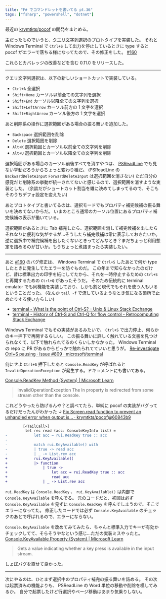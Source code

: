 ```yaml
---
title: "F# でコマンドレットを書いてる pt.36"
tags: ["fsharp", "powershell", "dotnet"]
---
```


最近の [krymtkts/pocof](https://github.com/krymtkts/pocof) の開発をまとめる。

主だったものでいうと、[クエリ文字列選択](https://github.com/krymtkts/pocof/issues/44)のプロトタイプを実装した。
それと Windows Terminal で `Ctrl+S` して出力を停止しているときに type すると pocof がエラーで落ちる様になってたので、その修正をした。 [#160](https://github.com/krymtkts/pocof/pull/160)

これらとカバレッジの改善などを含む 0.11.0 をリリースした。

---

クエリ文字列選択は、以下の新しいショートカットで実装している。

- `Ctrl+A` 全選択
- `Shift+Home` カーソル以前全ての文字列を選択
- `Shift+End` カーソル以降全ての文字列を選択
- `Shift+LeftArrow` カーソル前方の 1 文字を選択
- `Shift+RightArrow` カーソル後方の 1 文字を選択

あと削除系の操作に選択範囲がある場合の振る舞いを追加した。

- `Backspace` 選択範囲を削除
- `Delete` 選択範囲を削除
- `Alt+K` 選択範囲とカーソル以前全ての文字列を削除
- `Alt+U` 選択範囲とカーソル以降全ての文字列を削除

選択範囲がある場合のカーソル前後すべてを消すやつは、 [PSReadLine](https://github.com/PowerShell/PSReadLine) でも見ない挙動だろうからちょっと変わり種だ。
(PSReadLine の `BackwardDeleteInput` `ForwardDeleteInput` は選択範囲を消さない)
ただ自分の感覚だと削除系の挙動が統一されてないと感じるので、選択範囲を消すような実装とした。
(余談だがショートカット割当を雑に決めてしまってるので、そこもそのうちデフォ設定を変えたい)

あとプロトタイプと書いてるのは、選択モードでもプロパティ補完候補の振る舞いを決めてないからだ。
いまのところ通常のカーソル位置にあるプロパティ補完候補の表示が働いている。

選択範囲があるときに Tab 補完したら、選択範囲を消して補完候補を出したらそれなりに便利な気がするが...そうしたら補完候補は常に表示しておきたいか。
逆に選択中で補完候補を出したくないときってどんなとき？まだちょっと利用想定を詰めるのが甘いか。もうちょっと煮詰まったら実装したい。

---

あと [#160](https://github.com/krymtkts/pocof/pull/160) のバグ修正は、 Windows Terminal で `Ctrl+S` したあとで何か type したときに発生してたエラーを防ぐものだ。
この年まで知らなかったのだけど、昔は標準出力の印字を紙にしてたから、それを一時停止するための `Ctrl+S` と再開するための `Ctrl+Q` があったそうだ。
そのため伝統的に terminal emulator でも同機能を実装しており、しかも割と現代でもそれを使う人もいるということだった。
(なんか `tail -f` で流しているようなとき気になる箇所で止めたりする使い方らしい)

- [terminal - What is the point of Ctrl-S? - Unix & Linux Stack Exchange](https://unix.stackexchange.com/questions/137842/what-is-the-point-of-ctrl-s)
- [terminal - History of Ctrl-S and Ctrl-Q for flow control - Retrocomputing Stack Exchange](https://retrocomputing.stackexchange.com/questions/7263/history-of-ctrl-s-and-ctrl-q-for-flow-control)

Windows Terminal でもその実装があるみたいで、 `Ctrl+S` で出力停止、何らかのキー押下で再開するらしい。
この振る舞いに詳しく触れている文書を見つけられなくて、以下で触れられてるのくらいしかなかった。
Windows Terminal の repo に PR があるからどっかで触れられてていいと思うが。
[Re-investigate Ctrl+S pausing · Issue #809 · microsoft/terminal](https://github.com/microsoft/terminal/issues/809)

何にせよ `Ctrl+S` 押下したあと `Console.ReadKey` が呼ばれると `InvalidOperationException` が発生する。ドキュメントにも書いてある。

[Console.ReadKey Method (System) | Microsoft Learn](https://learn.microsoft.com/en-us/dotnet/api/system.console.readkey?view=net-8.0)

> InvalidOperationException
> The In property is redirected from some stream other than the console.

これどうやったら防げるんや？と調べてたら、単純に pocof の実装がバグってるだけだったんがわかった ↓ [Fix Screen.read function to prevent an unhandled error when output is… · krymtkts/pocof@60843b9](https://github.com/krymtkts/pocof/commit/60843b9dc7f44ee68cc845c235be8b321b1ca35e)

```diff
        [<TailCall>]
         let rec read (acc: ConsoleKeyInfo list) =
-            let acc = rui.ReadKey true :: acc
-
-            match rui.KeyAvailable() with
-            | true -> read acc
-            | _ -> List.rev acc
+            rui.KeyAvailable()
+            |> function
+                | true ->
+                    let acc = rui.ReadKey true :: acc
+                    read acc
+                | _ -> List.rev acc
```

`rui.ReadKey` は `Console.ReadKey` 、 `rui.KeyAvailable()` は内部で `Console.KeyAvailable` を呼んでる。
元のコードだと、初回は必ず `Console.KeyAvailable` を見ずに `Console.ReadKey` を呼んでしまうので、そこでエラーになってた。
修正したコードでは必ず `Console.KeyAvailable` のチェックのあとで呼ばれるので、エラーにならない。

`Console.KeyAvailable` を改めてみてみたら、ちゃんと標準入力でキーが有効かチェックしてて、そらそうやなという感じ...ただの実装ミスやったと。
[Console.KeyAvailable Property (System) | Microsoft Learn](https://learn.microsoft.com/en-us/dotnet/api/system.console.keyavailable?view=net-8.0)

> Gets a value indicating whether a key press is available in the input stream.

しょぼバグを直せて良かった。

---

次にやるのは、ひとまず選択中のプロパティ補完の振る舞いを詰める。
その次は起票済みの機能よりも、 PSReadLine の Word 単位の移動や削除を模してみるか。
自分で起票したけど行選択やページ移動はあまり気乗りしない。
